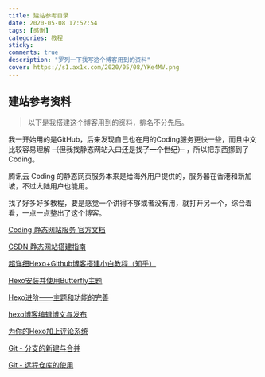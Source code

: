 ```yaml
---
title: 建站参考目录
date: 2020-05-08 17:52:54
tags: [感谢]
categories: 教程
sticky: 
comments: true
description: "罗列一下我写这个博客用到的资料"
cover: https://s1.ax1x.com/2020/05/08/YKe4MV.png
---
```


## 建站参考资料

>  以下是我搭建这个博客用到的资料，排名不分先后。

我一开始用的是GitHub，后来发现自己也在用的Coding服务更快一些，而且中文比较容易理解 ~~（但我找静态网站入口还是找了一个世纪）~~ ，所以把东西挪到了Coding。

腾讯云 Coding 的静态网页服务本来是给海外用户提供的，服务器在香港和新加坡，不过大陆用户也能用。

找了好多好多教程，要是感觉一个讲得不够或者没有用，就打开另一个，综合着看，一点一点整出了这个博客。

[Coding 静态网站服务 官方文档](https://help.coding.net/docs/devops/cd/static-website.html)

[CSDN 静态网站搭建指南](https://blog.csdn.net/qq_36667170/article/details/79318665)

[超详细Hexo+Github博客搭建小白教程（知乎）](https://zhuanlan.zhihu.com/p/35668237)

[Hexo安装并使用Butterfly主题](https://www.antmoe.com/posts/75a6347a/#%E6%90%9C%E7%B4%A2%E7%B3%BB%E7%BB%9F)

[Hexo进阶——主题和功能的完善](http://baymrx.me/2019/08/02/Hexo%E8%BF%9B%E9%98%B6%E2%80%94%E2%80%94%E4%B8%BB%E9%A2%98%E5%92%8C%E5%8A%9F%E8%83%BD%E7%9A%84%E5%AE%8C%E5%96%84/#%E5%9C%A8%E6%96%87%E7%AB%A0%E6%9C%AB%E5%B0%BE%E6%B7%BB%E5%8A%A0%E6%96%87%E6%9C%AC%E7%BB%93%E6%9D%9F%E6%A0%87%E8%AE%B0)

[hexo博客编辑博文与发布](https://jerry011235.github.io/2015/05/05/hexo%E7%BC%96%E8%BE%91%E5%8D%9A%E6%96%87%E4%B8%8E%E5%8F%91%E5%B8%83/)

[为你的Hexo加上评论系统](https://blog.csdn.net/blue_zy/article/details/79071414)

[Git - 分支的新建与合并](https://git-scm.com/book/zh/v2/Git-%E5%88%86%E6%94%AF-%E5%88%86%E6%94%AF%E7%9A%84%E6%96%B0%E5%BB%BA%E4%B8%8E%E5%90%88%E5%B9%B6)

[Git - 远程仓库的使用](https://git-scm.com/book/zh/v2/Git-%E5%9F%BA%E7%A1%80-%E8%BF%9C%E7%A8%8B%E4%BB%93%E5%BA%93%E7%9A%84%E4%BD%BF%E7%94%A8)